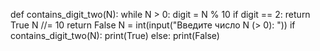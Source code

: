 def contains_digit_two(N):
    while N > 0:
        digit = N % 10
        if digit == 2:
            return True
        N //= 10
    return False
N = int(input("Введите число N (> 0): "))
if contains_digit_two(N):
    print(True)
else:
    print(False)
